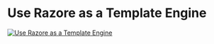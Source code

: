 # Use Razore as a Template Engine
[![Use Razore as a Template Engine](http://img.youtube.com/vi/0uaDDu6q6As/0.jpg)](http://www.youtube.com/watch?v=0uaDDu6q6As "Use Razore as a Template Engine")
